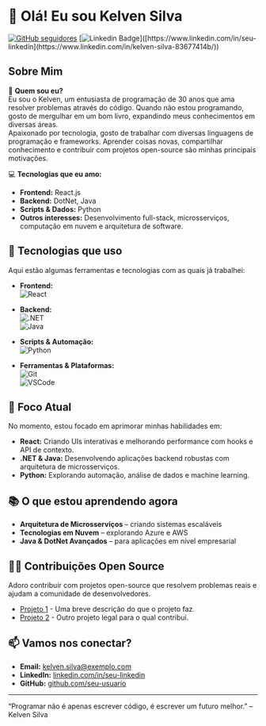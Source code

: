 # 👋 Olá! Eu sou Kelven Silva

[![GitHub seguidores](https://img.shields.io/github/followers/seu-usuario?label=Seguir&style=social)]([https://github.com/seu-usuario](https://github.com/KelvenPerSilva))
[![Linkedin Badge](https://img.shields.io/badge/-Kelven%20Silva-blue?style=flat-square&logo=Linkedin&logoColor=white&link=[https://www.linkedin.com/in/seu-linkedin](https://www.linkedin.com/in/kelven-silva-83677414b/))]([https://www.linkedin.com/in/seu-linkedin](https://www.linkedin.com/in/kelven-silva-83677414b/))

## Sobre Mim

🎯 **Quem sou eu?**  
Eu sou o Kelven, um entusiasta de programação de 30 anos que ama resolver problemas através do código. Quando não estou programando, gosto de mergulhar em um bom livro, expandindo meus conhecimentos em diversas áreas.  
Apaixonado por tecnologia, gosto de trabalhar com diversas linguagens de programação e frameworks. Aprender coisas novas, compartilhar conhecimento e contribuir com projetos open-source são minhas principais motivações.

💻 **Tecnologias que eu amo:**  
- **Frontend:** React.js  
- **Backend:** DotNet, Java  
- **Scripts & Dados:** Python  
- **Outros interesses:** Desenvolvimento full-stack, microsserviços, computação em nuvem e arquitetura de software.

## 🔨 Tecnologias que uso

Aqui estão algumas ferramentas e tecnologias com as quais já trabalhei:

- **Frontend:**  
  ![React](https://img.shields.io/badge/-React-61DAFB?logo=react&logoColor=black&style=flat-square)
  
- **Backend:**  
  ![.NET](https://img.shields.io/badge/-.NET-512BD4?logo=dotnet&logoColor=white&style=flat-square)  
  ![Java](https://img.shields.io/badge/Java-007396?logo=java&logoColor=white&style=flat-square)  

- **Scripts & Automação:**  
  ![Python](https://img.shields.io/badge/-Python-3776AB?logo=python&logoColor=white&style=flat-square)

- **Ferramentas & Plataformas:**  
  ![Git](https://img.shields.io/badge/-Git-F05032?logo=git&logoColor=white&style=flat-square)  
  ![VSCode](https://img.shields.io/badge/-VSCode-007ACC?logo=visual-studio-code&logoColor=white&style=flat-square)  

## 🚀 Foco Atual

No momento, estou focado em aprimorar minhas habilidades em:
- **React:** Criando UIs interativas e melhorando performance com hooks e API de contexto.
- **.NET & Java:** Desenvolvendo aplicações backend robustas com arquitetura de microsserviços.
- **Python:** Explorando automação, análise de dados e machine learning.

## 📚 O que estou aprendendo agora

- **Arquitetura de Microsserviços** – criando sistemas escaláveis
- **Tecnologias em Nuvem** – explorando Azure e AWS
- **Java & DotNet Avançados** – para aplicações em nível empresarial

## 🧑‍💻 Contribuições Open Source

Adoro contribuir com projetos open-source que resolvem problemas reais e ajudam a comunidade de desenvolvedores.

- [Projeto 1](https://github.com/exemplo/projeto1) - Uma breve descrição do que o projeto faz.
- [Projeto 2](https://github.com/exemplo/projeto2) - Outro projeto legal para o qual contribuí.

## 📫 Vamos nos conectar?

- **Email:** kelven.silva@exemplo.com  
- **LinkedIn:** [linkedin.com/in/seu-linkedin](https://linkedin.com/in/seu-linkedin)
- **GitHub:** [github.com/seu-usuario](https://github.com/seu-usuario)

---

“Programar não é apenas escrever código, é escrever um futuro melhor.” – Kelven Silva
